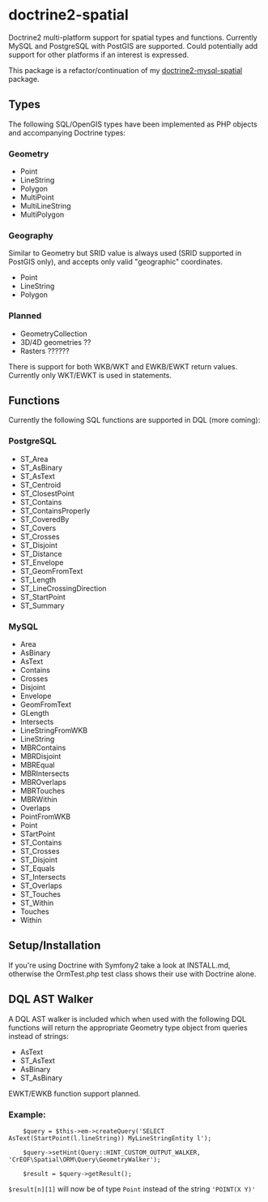 # doctrine2-spatial

Doctrine2 multi-platform support for spatial types and functions. Currently MySQL and PostgreSQL with PostGIS are supported. Could potentially add support for other platforms if an interest is expressed.

This package is a refactor/continuation of my [doctrine2-mysql-spatial](https://github.com/djlambert/doctrine2-mysql-spatial) package.

## Types
The following SQL/OpenGIS types have been implemented as PHP objects and accompanying Doctrine types:

### Geometry
* Point
* LineString
* Polygon
* MultiPoint
* MultiLineString
* MultiPolygon

### Geography
Similar to Geometry but SRID value is always used (SRID supported in PostGIS only), and accepts only valid "geographic" coordinates.

* Point
* LineString
* Polygon

### Planned

* GeometryCollection
* 3D/4D geometries ??
* Rasters ??????

There is support for both WKB/WKT and EWKB/EWKT return values. Currently only WKT/EWKT is used in statements.

## Functions
Currently the following SQL functions are supported in DQL (more coming):

### PostgreSQL
* ST_Area
* ST_AsBinary
* ST_AsText
* ST_Centroid
* ST_ClosestPoint
* ST_Contains
* ST_ContainsProperly
* ST_CoveredBy
* ST_Covers
* ST_Crosses
* ST_Disjoint
* ST_Distance
* ST_Envelope
* ST_GeomFromText
* ST_Length
* ST_LineCrossingDirection
* ST_StartPoint
* ST_Summary

### MySQL
* Area
* AsBinary
* AsText
* Contains
* Crosses
* Disjoint
* Envelope
* GeomFromText
* GLength
* Intersects
* LineStringFromWKB
* LineString
* MBRContains
* MBRDisjoint
* MBREqual
* MBRIntersects
* MBROverlaps
* MBRTouches
* MBRWithin
* Overlaps
* PointFromWKB
* Point
* STartPoint
* ST_Contains
* ST_Crosses
* ST_Disjoint
* ST_Equals
* ST_Intersects
* ST_Overlaps
* ST_Touches
* ST_Within
* Touches
* Within

## Setup/Installation

If you're using Doctrine with Symfony2 take a look at INSTALL.md, otherwise the OrmTest.php test class shows their use with Doctrine alone.

## DQL AST Walker
A DQL AST walker is included which when used with the following DQL functions will return the appropriate Geometry type object from queries instead of strings:

* AsText
* ST_AsText
* AsBinary
* ST_AsBinary

EWKT/EWKB function support planned.

### Example:
        $query = $this->em->createQuery('SELECT AsText(StartPoint(l.lineString)) MyLineStringEntity l');

        $query->setHint(Query::HINT_CUSTOM_OUTPUT_WALKER, 'CrEOF\Spatial\ORM\Query\GeometryWalker');

        $result = $query->getResult();

```$result[n][1]``` will now be of type ```Point``` instead of the string ```'POINT(X Y)'```


